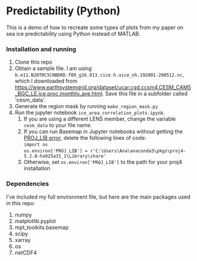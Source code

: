 # Predictability (Python)  
  
This is a demo of how to recreate some types of plots from my paper on sea ice predictability using Python instead of MATLAB. 

### Installation and running

1. Clone this repo
2. Obtain a sample file. I am using `b.e11.B20TRC5CNBDRD.f09_g16.013.cice.h.aice_nh.192001-200512.nc`, which I downloaded from https://www.earthsystemgrid.org/dataset/ucar.cgd.ccsm4.CESM_CAM5_BGC_LE.ice.proc.monthly_ave.html. Save this file in a subfolder called 'cesm_data'.
3. Generate the region mask by running `make_region_mask.py`
4. Run the jupyter notebook `ice_area_correlation_plots.ipynb`. 
    1. If you are using a different LENS member, change the variable `cesm_data` to your file name.  
    2. If you can run Basemap in Jupyter notebooks without getting the [PROJ_LIB error](https://ctcoding.wordpress.com/2019/01/29/solved-proj_lib-error-when-installing-basemap-on-windows-using-anaconda/), delete the following lines of code:  
        `import os`  
        `os.environ['PROJ_LIB'] = r'C:\Users\Ana\anaconda3\pkgs\proj4-5.2.0-ha925a31_1\Library\share'`  
    3. Otherwise, set `os.environ['PROJ_LIB']` to the path for your proj4 installation  


### Dependencies

I've included my full environment file, but here are the main packages used in this repo:
1. numpy
2. matplotlib.pyplot
3. mpt_toolkits.basemap
4. scipy
5. xarray
6. os
7. netCDF4

